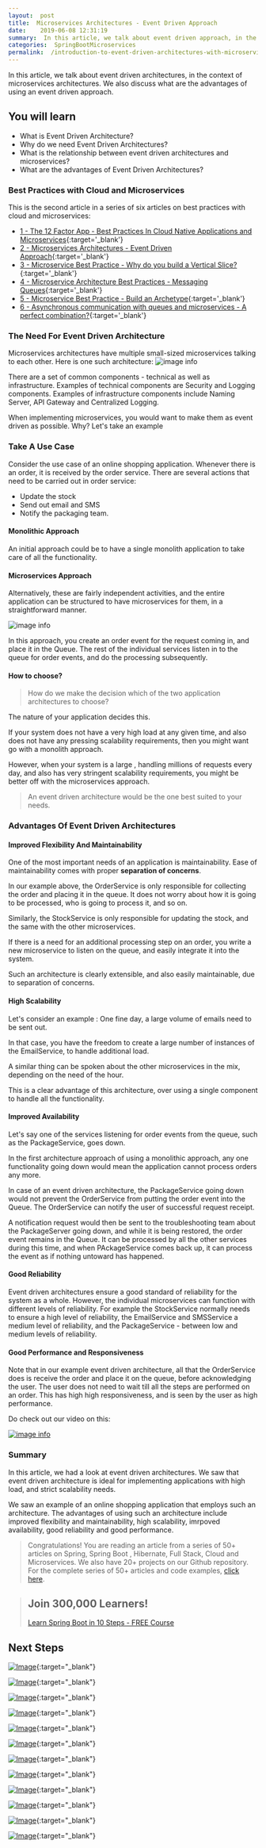 ```yaml
---
layout:  post
title:  Microservices Architectures - Event Driven Approach
date:    2019-06-08 12:31:19
summary:  In this article, we talk about event driven approach, in the context of microservices architectures. We also discuss what are the advantages of using an event driven approach.
categories:  SpringBootMicroservices
permalink:  /introduction-to-event-driven-architectures-with-microservices
---
```


In this article, we talk about event driven architectures, in the context of microservices architectures. We also discuss what are the advantages of using an event driven approach.
 
## You will learn
- What is Event Driven Architecture?
- Why do we need Event Driven Architectures?
- What is the relationship between event driven architectures and microservices?
- What are the advantages of Event Driven Architectures?

### Best Practices with Cloud and Microservices

This is the second article in a series of six articles on best practices with cloud and microservices:
- [1 - The 12 Factor App - Best Practices In Cloud Native Applications and Microservices](/12-factor-app-cloud-native-microservices-best-practices){:target='_blank'}
- [2 - Microservices Architectures - Event Driven Approach](/introduction-to-event-driven-architectures-with-microservices){:target='_blank'}
- [3 - Microservice Best Practice - Why do you build a Vertical Slice?](/software-best-practices-building-a-vertical-slice){:target='_blank'}
- [4 - Microservice Architecture Best Practices - Messaging Queues](/messaging-queues-and-asynchronous-communication-in-microservices){:target='_blank'}
- [5 - Microservice Best Practice - Build an Archetype](/creating-archetypes-in-microservices-architectures-best-practices){:target='_blank'}
- [6 - Asynchronous communication with queues and microservices - A perfect combination?](/asynchronous-communication-with-queues-in-microservices){:target='_blank'}

### The Need For Event Driven Architecture

Microservices architectures have multiple small-sized microservices talking to each other. Here is one such architecture:
![image info](/images/Capture-060-02.png)

There are a set of common components - technical as well as infrastructure. Examples of technical components are Security and Logging components. Examples of infrastructure components include Naming Server, API Gateway and Centralized Logging. 

When implementing microservices, you would want to make them as event driven as possible. Why? Let's take an example

### Take A Use Case

Consider the use case of an online shopping application. Whenever there is an order, it is received by the order service. There are several actions that need to be carried out in order service:
- Update the stock
- Send out email and SMS
- Notify the packaging team.

#### Monolithic Approach

An initial approach could be to have a single monolith application to take care of all the functionality. 

#### Microservices Approach

Alternatively, these are fairly independent activities, and the entire application can be structured to have microservices for them, in a straightforward manner.

![image info](/images/Capture-060-03.png)

In this approach, you create an order event for the request coming in, and place it in the Queue. The rest of the individual services listen in to the queue for order events, and do the processing subsequently. 

#### How to choose?

> How do we make the decision which of the two application architectures to choose? 

The nature of your application decides this. 

If your system does not have a very high load at any given time, and also does not have any pressing scalability requirements, then you might want go with a monolith approach.

However, when your system is a large , handling millions of requests every day, and also has very stringent scalability requirements, you might be better off with the microservices approach. 

> An event driven architecture would be the one best suited to your needs. 

### Advantages Of Event Driven Architectures

#### Improved Flexibility And Maintainability

One of the most important needs of an application is maintainability. Ease of maintainability comes with proper **separation of concerns**. 

In our example above, the OrderService is only responsible for collecting the order and placing it in the queue. It does not worry about how it is going to be processed, who is going to process it, and so on. 

Similarly,  the StockService is only responsible for updating the stock, and the same with the other microservices. 

If there is a need for an additional processing step on an order, you write a new microservice to listen on the queue, and easily integrate it into the system. 

Such an architecture is clearly extensible, and also easily maintainable, due to separation of concerns. 

#### High Scalability

Let's consider an example : One fine day, a large volume of emails need to be sent out. 

In that case, you have the freedom to create a large number of instances of the EmailService, to handle additional load. 

A similar thing can be spoken about the other microservices in the mix, depending on the need of the hour. 

This is a clear advantage of this architecture, over using a single component to handle all the functionality. 

#### Improved Availability

Let's say one of the services listening for order events from the queue, such as the PackageService, goes down. 

In the first architecture approach of using a monolithic approach, any one functionality going down would mean the application cannot process orders any more.

In case of an event driven architecture, the PackageService going down would not prevent the OrderService from putting the order event into the Queue. The OrderService can notify the user of successful request receipt. 

A notification request would then be sent to the troubleshooting team about the PackageServer going down, and while it is being restored, the order event remains in the Queue. It can be processed by all the other services during this time, and when PAckageService comes back up, it can process the event as if nothing untoward has happened.

#### Good Reliability

Event driven architectures ensure a good standard of reliability for the system as a whole. However, the individual microservices can function with different levels of reliability. For example the StockService normally needs to ensure a high level of reliability, the EmailService and SMSService a medium level of reliability, and the PackageService - between low and medium levels of reliability.

#### Good Performance and Responsiveness

Note that in our example event driven architecture, all that the OrderService does is receive the order and place it on the queue, before acknowledging the user. The user does not need to wait till all the steps are performed on an order. This has high high responsiveness, and is seen by the user as high performance. 

Do check out our video on this:

[![image info](/images/Capture-060-01.png)](https://www.youtube.com/watch?v=uJ4JFMMbSO8)

### Summary

In this article, we had a look at event driven architectures. We saw that event driven architecture is ideal for implementing applications with high load, and strict scalability needs. 

We saw an example of an online shopping application that employs such an architecture. The advantages of using such an architecture include improved flexibility and maintainability, high scalability, imrpoved availability, good reliability and good performance. 

> Congratulations! You are reading an article from a series of 50+ articles on Spring, Spring Boot , Hibernate, Full Stack, Cloud and Microservices. We also have 20+ projects on our Github repository. For the complete series of 50+ articles and code examples, [click here](https://www.springboottutorial.com/tags/#SpringBoot).

<blockquote>
	<H2>Join 300,000 Learners!</H2>
	<p><a href="https://courses.in28minutes.com/p/spring-boot-for-beginners-in-10-steps" target="_blank">Learn Spring Boot in 10 Steps - FREE Course</a></p>
</blockquote>


## Next Steps

[![Image](/images/Course-Go-Full-Stack-With-Spring-Boot-and-React.png "Go Full Stack with Spring Boot and React")](https://www.udemy.com/full-stack-application-with-spring-boot-and-react/?couponCode=SBT-2019){:target="_blank"}

[![Image](/images/Course-Go-Full-Stack-With-SpringBoot-And-Angular.png "Go Full Stack with Spring Boot and Angular")](https://www.udemy.com/full-stack-application-development-with-spring-boot-and-angular/?couponCode=SBT-2019){:target="_blank"}

[![Image](/images/Course-Master-Microservices-with-Spring-Boot-and-Spring-Cloud.png "Master Microservices with Spring Boot and Spring Cloud")](https://www.udemy.com/microservices-with-spring-boot-and-spring-cloud/?couponCode=SBT-2019){:target="_blank"}

[![Image](/images/Course-pivotal-cloud-foundry-pcf-deploying-spring-boot-apps.png "Deploying Spring Boot Microservices to Pivotal Cloud Foundry (PCF)")](https://www.udemy.com/course/learn-pivotal-cloud-foundry-pcf-deploying-spring-boot-apps/?couponCode=SBT-2019){:target="_blank"}

[![Image](/images/Course-Deploy-Java-Spring-Boot-Microservices-To-ECS.png "Deploying Spring Boot Microservices to AWS using ECS and AWS Fargate")](https://www.udemy.com/course/deploy-spring-microservices-to-aws-with-ecs-and-aws-fargate/?couponCode=SBT-2019){:target="_blank"}

[![Image](/images/Course-Deploy-Java-Spring-Boot-Apps-To-AWS.png "Deploying Spring Boot Apps to AWS using Elastic Beanstalk")](https://www.udemy.com/deploy-java-spring-boot-to-aws-amazon-web-service/?couponCode=SBT-2019){:target="_blank"}


[![Image](/images/Course-Master-Java-Web-Services-and-REST-API-with-Spring-Boot.png "Master Java Web Services and REST API with Spring Boot")](https://www.udemy.com/spring-web-services-tutorial/?couponCode=SBT-2019){:target="_blank"}

[![Image](/images/Course-Spring-Framework-Interview-Guide-200-Questions-Answers.png "Spring Framework Interview Guide - 200+ Questions & Answers")](https://www.udemy.com/spring-interview-questions-and-answers/?couponCode=SBT-2019){:target="_blank"}

[![Image](/images/Course-Learn-Spring-Boot-in-100-Steps---Beginner-to-Expert.png "Learn Spring Boot in 100 Steps - Beginner to Expert")](https://www.udemy.com/spring-boot-tutorial-for-beginners/?couponCode=SBT-2019){:target="_blank"}

[![Image](/images/Course-Spring-Framework-Master-Class---Beginner-to-Expert.png "Spring Master Class - Beginner to Expert")](https://www.udemy.com/spring-tutorial-for-beginners/?couponCode=SBT-2019){:target="_blank"}

[![Image](/images/Course-Master-Hibernate-and-JPA-with-Spring-Boot-in-100-Steps.png "Master Hibernate and JPA with Spring Boot in 100 Steps")](https://www.udemy.com/hibernate-jpa-tutorial-for-beginners-in-100-steps/?couponCode=SBT-2019){:target="_blank"}

[![Image](/images/Course-Master-Java-Unit-Testing-with-Spring-Boot-Mockito.png "Master Java Unit Testing with Spring Boot & Mockito")](https://www.udemy.com/learn-unit-testing-with-spring-boot/?couponCode=SBT-2019){:target="_blank"}

